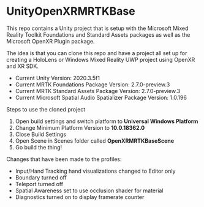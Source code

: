 # UnityOpenXRMRTKBase

This repo contains a Unity project that is setup with the Microsoft Mixed Reality Toolkit Foundations and Standard Assets packages as well as the Microsoft OpenXR Plugin package. 

The idea is that you can clone this repo and have a project all set up for creating a HoloLens or Windows Mixed Reality UWP project using OpenXR and XR SDK.

- Current Unity Version: 2020.3.5f1
- Current MRTK Foundations Package Version: 2.7.0-preview.3
- Current MRTK Standard Assets Package Version: 2.7.0-preview.3
- Current Microsoft Spatial Audio Spatializer Package Version: 1.0.196

Steps to use the cloned project

1. Open build settings and switch platform to **Universal Windows Platform**
2. Change Minimum Platform Version to **10.0.18362.0**
3. Close Build Settings
4. Open Scene in Scenes folder called **OpenXRMRTKBaseScene**
5. Go build the thing!

Changes that have been made to the profiles:
- Input/Hand Tracking hand visualizations changed to Editor only
- Boundary turned off
- Teleport turned off
- Spatial Awareness set to use occlusion shader for material
- Diagnostics turned on to display framerate counter
